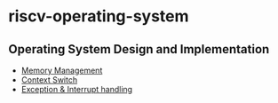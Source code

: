# riscv-operating-system

## Operating System Design and Implementation

* [Memory Management](https://github.com/tingggggg/riscv-operating-system/tree/main/os#memory-management)
* [Context Switch](https://github.com/tingggggg/riscv-operating-system/tree/main/os#context-switch)
* [Exception & Interrupt handling](https://github.com/tingggggg/riscv-operating-system/tree/main/os#exception--interrupt-handling)